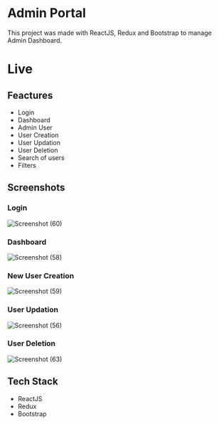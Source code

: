 # Admin Portal

This project was made with ReactJS, Redux and Bootstrap to manage Admin Dashboard.

# Live



## Feactures
* Login
* Dashboard
* Admin User
* User Creation
* User Updation
* User Deletion
* Search of users
* Filters


## Screenshots
### Login
![Screenshot (60)](https://user-images.githubusercontent.com/76946978/195751747-97252996-7e45-4010-888f-f4c936a0b6f0.png)
### Dashboard
![Screenshot (58)](https://user-images.githubusercontent.com/76946978/195752446-af499782-227b-4858-9114-89751e73f373.png)
### New User Creation
![Screenshot (59)](https://user-images.githubusercontent.com/76946978/195752531-99465e70-5fd0-4acb-a3af-be98f8cd7556.png)
### User Updation
![Screenshot (56)](https://user-images.githubusercontent.com/76946978/195752548-1216e21a-573f-46a0-9b88-2294e7f4695f.png)
### User Deletion
![Screenshot (63)](https://user-images.githubusercontent.com/76946978/195752900-59a45a56-a639-4919-8352-0694e36bbe84.png)


## Tech Stack 
* ReactJS
* Redux
* Bootstrap


